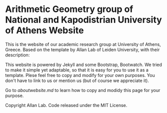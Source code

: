 # Arithmetic Geometry group of National and Kapodistrian University of Athens Website

This is the website of our academic research group at University of Athens, Greece. Based on the template by Allan Lab of Leiden University, with their description:

This website is powered by Jekyll and some Bootstrap, Bootwatch. We tried to make it simple yet adaptable, so that it is easy for you to use it as a template. Plese feel free to copy and modify for your own purposes.  You don't have to link to us or mention us (but of course we appreciate it).

Go to *aboutwebsite.md*  to learn how to copy and modidy this page for your purpose. 


Copyright Allan Lab. Code released under the MIT License.

